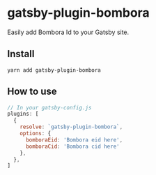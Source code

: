 # gatsby-plugin-bombora

Easily add Bombora Id to your Gatsby site.

## Install
`yarn add gatsby-plugin-bombora`

## How to use

```javascript
// In your gatsby-config.js
plugins: [
  {
    resolve: `gatsby-plugin-bombora`,
    options: {
      bomboraEid: 'Bombora eid here',
      bomboraCid: 'Bombora cid here'
    },
  },
]
```
